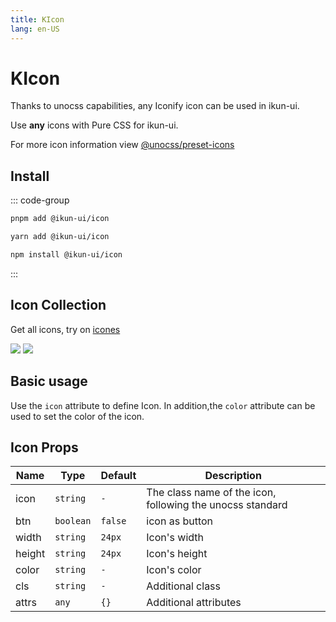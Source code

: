 ```yaml
---
title: KIcon
lang: en-US
---
```


# KIcon

Thanks to unocss capabilities, any Iconify icon can be used in ikun-ui.

Use **any** icons with Pure CSS for ikun-ui.

For more icon information view [@unocss/preset-icons](https://github.com/unocss/unocss/tree/main/packages/preset-icons)

## Install

::: code-group

```bash [pnpm]
pnpm add @ikun-ui/icon
```

```bash [yarn]
yarn add @ikun-ui/icon
```

```bash [npm]
npm install @ikun-ui/icon
```

:::

## Icon Collection

Get all icons, try on [icones](https://icones.js.org/)

![](https://raw.githubusercontent.com/antfu/icones/main/screenshots/2.png)
![](https://raw.githubusercontent.com/antfu/icones/main/screenshots/6.png)

## Basic usage

Use the `icon` attribute to define Icon. In addition,the `color` attribute can be used to set the color of the icon.

<demo src="../../../../example/icon/basic.svelte" github='https://github.com/ikun-svelte/ikun-ui/tree/main/components/Icon'></demo>

## Icon Props

| Name   | Type      | Default | Description                                               |
| ------ | --------- | ------- | --------------------------------------------------------- |
| icon   | `string`  | `-`     | The class name of the icon, following the unocss standard |
| btn    | `boolean` | `false` | icon as button                                            |
| width  | `string`  | `24px`  | Icon's width                                              |
| height | `string`  | `24px`  | Icon's height                                             |
| color  | `string`  | `-`     | Icon's color                                              |
| cls    | `string`  | `-`     | Additional class                                          |
| attrs  | `any`     | `{}`    | Additional attributes                                     |
